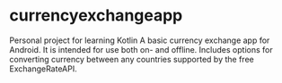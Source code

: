 # currencyexchangeapp
Personal project for learning Kotlin
A basic currency exchange app for Android. It is intended for use both on- and offline. Includes options for converting currency between any countries supported by the free ExchangeRateAPI.
